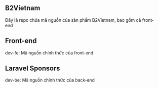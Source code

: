 ## B2Vietnam
Đây là repo chứa mã nguồn của sản phầm B2Vietnam, bao gồm cả front-end

## Front-end
dev-fe: Mã nguồn chính thức của front-end 

## Laravel Sponsors
dev-be: Mã nguồn chính thức của back-end 
